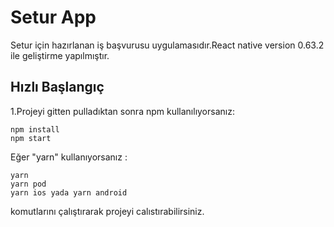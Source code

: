 # Setur App
Setur için hazırlanan iş başvurusu uygulamasıdır.React native version 0.63.2 ile geliştirme yapılmıştır.


## Hızlı Başlangıç

1.Projeyi gitten pulladıktan sonra npm kullanılıyorsanız:
```
npm install 
npm start
```
Eğer "yarn" kullanıyorsanız :
```
yarn 
yarn pod 
yarn ios yada yarn android 
```

komutlarını çalıştırarak projeyi calıstırabilirsiniz.

